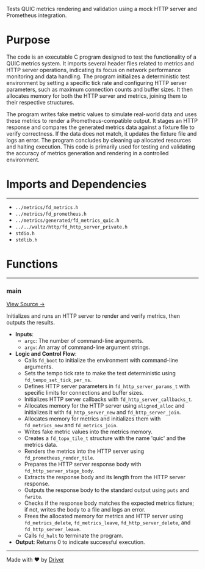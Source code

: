 <!--------------------------------------------------------------------------------->
<!-- IMPORTANT: This file is auto-generated by Driver (https://driver.ai). -------->
<!-- Manual edits may be overwritten on future commits. --------------------------->
<!--------------------------------------------------------------------------------->

Tests QUIC metrics rendering and validation using a mock HTTP server and Prometheus integration.

# Purpose
The code is an executable C program designed to test the functionality of a QUIC metrics system. It imports several header files related to metrics and HTTP server operations, indicating its focus on network performance monitoring and data handling. The program initializes a deterministic test environment by setting a specific tick rate and configuring HTTP server parameters, such as maximum connection counts and buffer sizes. It then allocates memory for both the HTTP server and metrics, joining them to their respective structures.

The program writes fake metric values to simulate real-world data and uses these metrics to render a Prometheus-compatible output. It stages an HTTP response and compares the generated metrics data against a fixture file to verify correctness. If the data does not match, it updates the fixture file and logs an error. The program concludes by cleaning up allocated resources and halting execution. This code is primarily used for testing and validating the accuracy of metrics generation and rendering in a controlled environment.
# Imports and Dependencies

---
- `../metrics/fd_metrics.h`
- `../metrics/fd_prometheus.h`
- `../metrics/generated/fd_metrics_quic.h`
- `../../waltz/http/fd_http_server_private.h`
- `stdio.h`
- `stdlib.h`


# Functions

---
### main<!-- {{#callable:main}} -->
[View Source →](<../../../../../src/disco/quic/test_quic_metrics.c#L10>)

Initializes and runs an HTTP server to render and verify metrics, then outputs the results.
- **Inputs**:
    - `argc`: The number of command-line arguments.
    - `argv`: An array of command-line argument strings.
- **Logic and Control Flow**:
    - Calls `fd_boot` to initialize the environment with command-line arguments.
    - Sets the tempo tick rate to make the test deterministic using `fd_tempo_set_tick_per_ns`.
    - Defines HTTP server parameters in `fd_http_server_params_t` with specific limits for connections and buffer sizes.
    - Initializes HTTP server callbacks with `fd_http_server_callbacks_t`.
    - Allocates memory for the HTTP server using `aligned_alloc` and initializes it with `fd_http_server_new` and `fd_http_server_join`.
    - Allocates memory for metrics and initializes them with `fd_metrics_new` and `fd_metrics_join`.
    - Writes fake metric values into the metrics memory.
    - Creates a `fd_topo_tile_t` structure with the name 'quic' and the metrics data.
    - Renders the metrics into the HTTP server using `fd_prometheus_render_tile`.
    - Prepares the HTTP server response body with `fd_http_server_stage_body`.
    - Extracts the response body and its length from the HTTP server response.
    - Outputs the response body to the standard output using `puts` and `fwrite`.
    - Checks if the response body matches the expected metrics fixture; if not, writes the body to a file and logs an error.
    - Frees the allocated memory for metrics and HTTP server using `fd_metrics_delete`, `fd_metrics_leave`, `fd_http_server_delete`, and `fd_http_server_leave`.
    - Calls `fd_halt` to terminate the program.
- **Output**: Returns 0 to indicate successful execution.



---
Made with ❤️ by [Driver](https://www.driver.ai/)